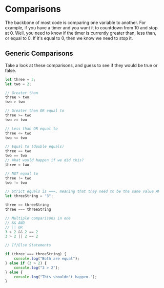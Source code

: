 # Comparisons

The backbone of most code is comparing one variable to another. For example, if you have a timer and you want it to countdown from 10 and stop at 0. Well, you need to know if the timer is currently greater than, less than, or equal to 0. If it's equal to 0, then we know we need to stop it.

## Generic Comparisons

Take a look at these comparisons, and guess to see if they would be true or false.

```js
let three = 3;
let two = 2;

// Greater than
three > two
two > two

// Greater than OR equal to
three >= two
two >= two

// Less than OR equal to
three <= two
two <= two

// Equal to (double equals)
three == two
two == two
// What would happen if we did this?
three = two

// NOT equal to
three != two
two != two

// Strict equals is ===, meaning that they need to be the same value AND the same type
let threeString = "3";

three == threeString
three === threeString

// Multiple comparisons in one
// && AND
// || OR
3 > 2 && 2 == 2
3 > 2 || 2 == 2

// If/Else Statements

if (three === threeString) {
    console.log("Both are equal");
} else if (3 > 2) {
    console.log("3 > 2");
} else {
    console.log("This shouldn't happen.");
}
```
